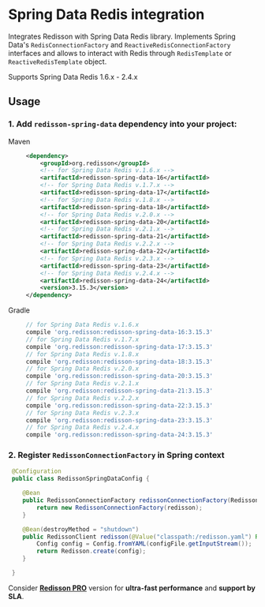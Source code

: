 # Spring Data Redis integration

Integrates Redisson with Spring Data Redis library. Implements Spring Data's `RedisConnectionFactory` and `ReactiveRedisConnectionFactory` interfaces and allows to interact with Redis through `RedisTemplate` or `ReactiveRedisTemplate` object.

Supports Spring Data Redis 1.6.x - 2.4.x

## Usage

### 1. Add `redisson-spring-data` dependency into your project:

Maven

```xml
     <dependency>
         <groupId>org.redisson</groupId>
         <!-- for Spring Data Redis v.1.6.x -->
         <artifactId>redisson-spring-data-16</artifactId>
         <!-- for Spring Data Redis v.1.7.x -->
         <artifactId>redisson-spring-data-17</artifactId>
         <!-- for Spring Data Redis v.1.8.x -->
         <artifactId>redisson-spring-data-18</artifactId>
         <!-- for Spring Data Redis v.2.0.x -->
         <artifactId>redisson-spring-data-20</artifactId>
         <!-- for Spring Data Redis v.2.1.x -->
         <artifactId>redisson-spring-data-21</artifactId>
         <!-- for Spring Data Redis v.2.2.x -->
         <artifactId>redisson-spring-data-22</artifactId>
         <!-- for Spring Data Redis v.2.3.x -->
         <artifactId>redisson-spring-data-23</artifactId>
         <!-- for Spring Data Redis v.2.4.x -->
         <artifactId>redisson-spring-data-24</artifactId>
         <version>3.15.3</version>
     </dependency>
```

Gradle

```groovy
     // for Spring Data Redis v.1.6.x
     compile 'org.redisson:redisson-spring-data-16:3.15.3'
     // for Spring Data Redis v.1.7.x
     compile 'org.redisson:redisson-spring-data-17:3.15.3'
     // for Spring Data Redis v.1.8.x
     compile 'org.redisson:redisson-spring-data-18:3.15.3'
     // for Spring Data Redis v.2.0.x
     compile 'org.redisson:redisson-spring-data-20:3.15.3'
     // for Spring Data Redis v.2.1.x
     compile 'org.redisson:redisson-spring-data-21:3.15.3'
     // for Spring Data Redis v.2.2.x
     compile 'org.redisson:redisson-spring-data-22:3.15.3'
     // for Spring Data Redis v.2.3.x
     compile 'org.redisson:redisson-spring-data-23:3.15.3'
     // for Spring Data Redis v.2.4.x
     compile 'org.redisson:redisson-spring-data-24:3.15.3'
```

### 2. Register `RedissonConnectionFactory` in Spring context

```java
 @Configuration
 public class RedissonSpringDataConfig {

    @Bean
    public RedissonConnectionFactory redissonConnectionFactory(RedissonClient redisson) {
        return new RedissonConnectionFactory(redisson);
    }

    @Bean(destroyMethod = "shutdown")
    public RedissonClient redisson(@Value("classpath:/redisson.yaml") Resource configFile) throws IOException {
        Config config = Config.fromYAML(configFile.getInputStream());
        return Redisson.create(config);
    }

 }
```
Consider __[Redisson PRO](https://redisson.pro)__ version for **ultra-fast performance** and **support by SLA**.
